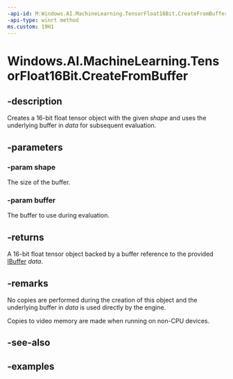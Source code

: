 ```yaml
---
-api-id: M:Windows.AI.MachineLearning.TensorFloat16Bit.CreateFromBuffer(System.Int64[],Windows.Storage.Streams.IBuffer)
-api-type: winrt method
ms.custom: 19H1
---
```


<!-- Method syntax.
public TensorFloat16Bit TensorFloat16Bit.CreateFromBuffer(Int64[] shape, IBuffer buffer)
-->

# Windows.AI.MachineLearning.TensorFloat16Bit.CreateFromBuffer

## -description
Creates a 16-bit float tensor object with the given *shape* and uses the underlying buffer in *data* for subsequent evaluation.

## -parameters
### -param shape
The size of the buffer.

### -param buffer
The buffer to use during evaluation.

## -returns
A 16-bit float tensor object backed by a buffer reference to the provided [IBuffer](../windows.storage.streams/ibuffer.md) *data*.

## -remarks
No copies are performed during the creation of this object and the underlying buffer in *data* is used directly by the engine.

Copies to video memory are made when running on non-CPU devices.

## -see-also

## -examples

